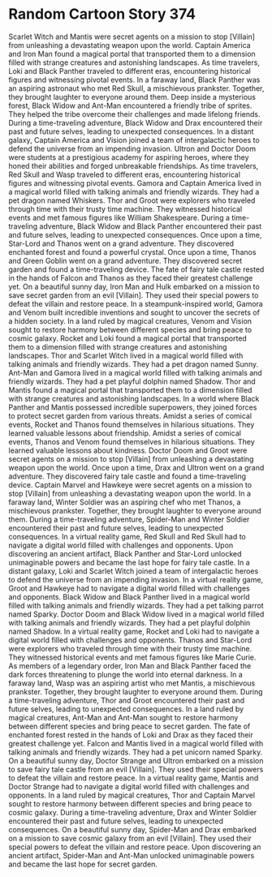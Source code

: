 # Random Cartoon Story 374

Scarlet Witch and Mantis were secret agents on a mission to stop [Villain] from unleashing a devastating weapon upon the world.
Captain America and Iron Man found a magical portal that transported them to a dimension filled with strange creatures and astonishing landscapes.
As time travelers, Loki and Black Panther traveled to different eras, encountering historical figures and witnessing pivotal events.
In a faraway land, Black Panther was an aspiring astronaut who met Red Skull, a mischievous prankster. Together, they brought laughter to everyone around them.
Deep inside a mysterious forest, Black Widow and Ant-Man encountered a friendly tribe of sprites. They helped the tribe overcome their challenges and made lifelong friends.
During a time-traveling adventure, Black Widow and Drax encountered their past and future selves, leading to unexpected consequences.
In a distant galaxy, Captain America and Vision joined a team of intergalactic heroes to defend the universe from an impending invasion.
Ultron and Doctor Doom were students at a prestigious academy for aspiring heroes, where they honed their abilities and forged unbreakable friendships.
As time travelers, Red Skull and Wasp traveled to different eras, encountering historical figures and witnessing pivotal events.
Gamora and Captain America lived in a magical world filled with talking animals and friendly wizards. They had a pet dragon named Whiskers.
Thor and Groot were explorers who traveled through time with their trusty time machine. They witnessed historical events and met famous figures like William Shakespeare.
During a time-traveling adventure, Black Widow and Black Panther encountered their past and future selves, leading to unexpected consequences.
Once upon a time, Star-Lord and Thanos went on a grand adventure. They discovered enchanted forest and found a powerful crystal.
Once upon a time, Thanos and Green Goblin went on a grand adventure. They discovered secret garden and found a time-traveling device.
The fate of fairy tale castle rested in the hands of Falcon and Thanos as they faced their greatest challenge yet.
On a beautiful sunny day, Iron Man and Hulk embarked on a mission to save secret garden from an evil [Villain]. They used their special powers to defeat the villain and restore peace.
In a steampunk-inspired world, Gamora and Venom built incredible inventions and sought to uncover the secrets of a hidden society.
In a land ruled by magical creatures, Venom and Vision sought to restore harmony between different species and bring peace to cosmic galaxy.
Rocket and Loki found a magical portal that transported them to a dimension filled with strange creatures and astonishing landscapes.
Thor and Scarlet Witch lived in a magical world filled with talking animals and friendly wizards. They had a pet dragon named Sunny.
Ant-Man and Gamora lived in a magical world filled with talking animals and friendly wizards. They had a pet playful dolphin named Shadow.
Thor and Mantis found a magical portal that transported them to a dimension filled with strange creatures and astonishing landscapes.
In a world where Black Panther and Mantis possessed incredible superpowers, they joined forces to protect secret garden from various threats.
Amidst a series of comical events, Rocket and Thanos found themselves in hilarious situations. They learned valuable lessons about friendship.
Amidst a series of comical events, Thanos and Venom found themselves in hilarious situations. They learned valuable lessons about kindness.
Doctor Doom and Groot were secret agents on a mission to stop [Villain] from unleashing a devastating weapon upon the world.
Once upon a time, Drax and Ultron went on a grand adventure. They discovered fairy tale castle and found a time-traveling device.
Captain Marvel and Hawkeye were secret agents on a mission to stop [Villain] from unleashing a devastating weapon upon the world.
In a faraway land, Winter Soldier was an aspiring chef who met Thanos, a mischievous prankster. Together, they brought laughter to everyone around them.
During a time-traveling adventure, Spider-Man and Winter Soldier encountered their past and future selves, leading to unexpected consequences.
In a virtual reality game, Red Skull and Red Skull had to navigate a digital world filled with challenges and opponents.
Upon discovering an ancient artifact, Black Panther and Star-Lord unlocked unimaginable powers and became the last hope for fairy tale castle.
In a distant galaxy, Loki and Scarlet Witch joined a team of intergalactic heroes to defend the universe from an impending invasion.
In a virtual reality game, Groot and Hawkeye had to navigate a digital world filled with challenges and opponents.
Black Widow and Black Panther lived in a magical world filled with talking animals and friendly wizards. They had a pet talking parrot named Sparky.
Doctor Doom and Black Widow lived in a magical world filled with talking animals and friendly wizards. They had a pet playful dolphin named Shadow.
In a virtual reality game, Rocket and Loki had to navigate a digital world filled with challenges and opponents.
Thanos and Star-Lord were explorers who traveled through time with their trusty time machine. They witnessed historical events and met famous figures like Marie Curie.
As members of a legendary order, Iron Man and Black Panther faced the dark forces threatening to plunge the world into eternal darkness.
In a faraway land, Wasp was an aspiring artist who met Mantis, a mischievous prankster. Together, they brought laughter to everyone around them.
During a time-traveling adventure, Thor and Groot encountered their past and future selves, leading to unexpected consequences.
In a land ruled by magical creatures, Ant-Man and Ant-Man sought to restore harmony between different species and bring peace to secret garden.
The fate of enchanted forest rested in the hands of Loki and Drax as they faced their greatest challenge yet.
Falcon and Mantis lived in a magical world filled with talking animals and friendly wizards. They had a pet unicorn named Sparky.
On a beautiful sunny day, Doctor Strange and Ultron embarked on a mission to save fairy tale castle from an evil [Villain]. They used their special powers to defeat the villain and restore peace.
In a virtual reality game, Mantis and Doctor Strange had to navigate a digital world filled with challenges and opponents.
In a land ruled by magical creatures, Thor and Captain Marvel sought to restore harmony between different species and bring peace to cosmic galaxy.
During a time-traveling adventure, Drax and Winter Soldier encountered their past and future selves, leading to unexpected consequences.
On a beautiful sunny day, Spider-Man and Drax embarked on a mission to save cosmic galaxy from an evil [Villain]. They used their special powers to defeat the villain and restore peace.
Upon discovering an ancient artifact, Spider-Man and Ant-Man unlocked unimaginable powers and became the last hope for secret garden.